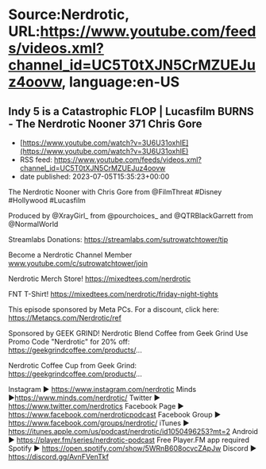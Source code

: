 # Source:Nerdrotic, URL:https://www.youtube.com/feeds/videos.xml?channel_id=UC5T0tXJN5CrMZUEJuz4oovw, language:en-US

## Indy 5 is a Catastrophic FLOP | Lucasfilm BURNS - The Nerdrotic Nooner 371 Chris Gore
 - [https://www.youtube.com/watch?v=3U6U31oxhIE](https://www.youtube.com/watch?v=3U6U31oxhIE)
 - RSS feed: https://www.youtube.com/feeds/videos.xml?channel_id=UC5T0tXJN5CrMZUEJuz4oovw
 - date published: 2023-07-05T15:35:23+00:00

The Nerdrotic Nooner with Chris Gore from @FilmThreat 
#Disney #Hollywood #Lucasfilm

Produced by @XrayGirl_ from @pourchoices_ and @QTRBlackGarrett from @NormalWorld 

Streamlabs Donations: https://streamlabs.com/sutrowatchtower/tip

Become a Nerdrotic Channel Member
www.youtube.com/c/sutrowatchtower/join

Nerdrotic Merch Store!
https://mixedtees.com/nerdrotic

FNT T-Shirt!
https://mixedtees.com/nerdrotic/friday-night-tights

This episode sponsored by Meta PCs. For a discount, click here: https://Metapcs.com/Nerdrotic/ref

Sponsored by GEEK GRIND!
Nerdrotic Blend Coffee from Geek Grind
Use Promo Code "Nerdrotic" for 20% off:
https://geekgrindcoffee.com/products/...

Nerdrotic Coffee Cup from Geek Grind:
https://geekgrindcoffee.com/products/...

Instagram ► https://www.instagram.com/nerdrotic
Minds ►https://www.minds.com/nerdrotic/
Twitter ► https://www.twitter.com/nerdrotics
Facebook Page ► https://www.facebook.com/nerdroticpodcast
Facebook Group ► https://www.facebook.com/groups/nerdrotic/
iTunes ► https://itunes.apple.com/us/podcast/nerdrotic/id1050496253?mt=2
Android ► https://player.fm/series/nerdrotic-podcast Free Player.FM app required
Spotify ► https://open.spotify.com/show/5WRnB608ocvcZApJw
Discord ► https://discord.gg/AvnFVenTkf

